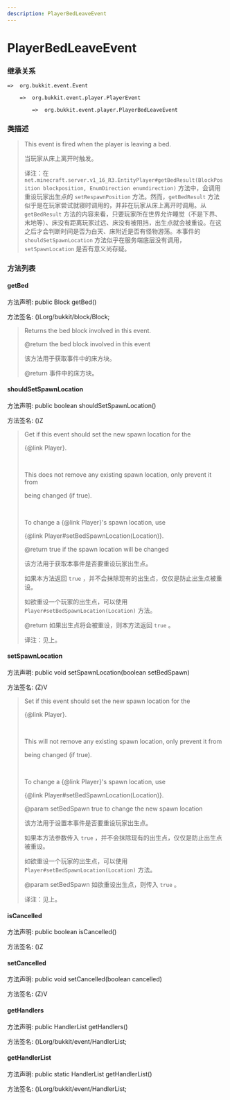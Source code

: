 ```yaml
---
description: PlayerBedLeaveEvent
---
```


# PlayerBedLeaveEvent

### 继承关系

    =>  org.bukkit.event.Event

        =>  org.bukkit.event.player.PlayerEvent

            =>  org.bukkit.event.player.PlayerBedLeaveEvent

### 类描述

> This event is fired when the player is leaving a bed.
>
> 当玩家从床上离开时触发。
>
> 译注：在 `net.minecraft.server.v1_16_R3.EntityPlayer#getBedResult(BlockPosition blockposition, EnumDirection enumdirection)` 方法中，会调用重设玩家出生点的 `setRespawnPosition` 方法。然而，`getBedResult` 方法似乎是在玩家尝试就寝时调用的，并非在玩家从床上离开时调用。从 `getBedResult` 方法的内容来看，只要玩家所在世界允许睡觉（不是下界、末地等）、床没有距离玩家过远、床没有被阻挡，出生点就会被重设。在这之后才会判断时间是否为白天、床附近是否有怪物游荡。本事件的 `shouldSetSpawnLocation` 方法似乎在服务端底层没有调用，`setSpawnLocation` 是否有意义尚存疑。

### 方法列表

#### getBed

方法声明: public Block getBed()

方法签名: ()Lorg/bukkit/block/Block;

> Returns the bed block involved in this event.
>
> @return the bed block involved in this event
> 
> 该方法用于获取事件中的床方块。
>
> @return 事件中的床方块。

#### shouldSetSpawnLocation

方法声明: public boolean shouldSetSpawnLocation()

方法签名: ()Z

> Get if this event should set the new spawn location for the
>
> {@link Player}.
>
> <br>
>
> This does not remove any existing spawn location, only prevent it from
>
> being changed (if true).
>
> <br>
>
> To change a {@link Player}'s spawn location, use
>
> {@link Player#setBedSpawnLocation(Location)}.
>
> @return true if the spawn location will be changed
>
> 该方法用于获取本事件是否要重设玩家出生点。
>
> 如果本方法返回 `true` ，并不会抹除现有的出生点，仅仅是防止出生点被重设。
>
> 如欲重设一个玩家的出生点，可以使用 `Player#setBedSpawnLocation(Location)` 方法。
>
> @return 如果出生点将会被重设，则本方法返回 `true` 。
>
> 译注：见上。

#### setSpawnLocation

方法声明: public void setSpawnLocation(boolean setBedSpawn)

方法签名: (Z)V

> Set if this event should set the new spawn location for the
>
> {@link Player}.
>
> <br>
>
> This will not remove any existing spawn location, only prevent it from
>
> being changed (if true).
>
> <br>
>
> To change a {@link Player}'s spawn location, use
>
> {@link Player#setBedSpawnLocation(Location)}.
>
> @param setBedSpawn true to change the new spawn location
>
> 该方法用于设置本事件是否要重设玩家出生点。
>
> 如果本方法参数传入 `true` ，并不会抹除现有的出生点，仅仅是防止出生点被重设。
>
> 如欲重设一个玩家的出生点，可以使用 `Player#setBedSpawnLocation(Location)` 方法。
>
> @param setBedSpawn 如欲重设出生点，则传入 `true` 。
>
> 译注：见上。

#### isCancelled

方法声明: public boolean isCancelled()

方法签名: ()Z

#### setCancelled

方法声明: public void setCancelled(boolean cancelled)

方法签名: (Z)V

#### getHandlers

方法声明: public HandlerList getHandlers()

方法签名: ()Lorg/bukkit/event/HandlerList;

#### getHandlerList

方法声明: public static HandlerList getHandlerList()

方法签名: ()Lorg/bukkit/event/HandlerList;